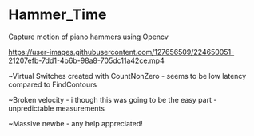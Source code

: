 # Hammer_Time
Capture motion of piano hammers using Opencv


https://user-images.githubusercontent.com/127656509/224650051-21207efb-7dd1-4b6b-98a8-705dc11a42ce.mp4


~Virtual Switches created with CountNonZero - seems to be low latency compared to FindContours

~Broken velocity - i though this was going to be the easy part - unpredictable measurements

~Massive newbe - any help appreciated!

